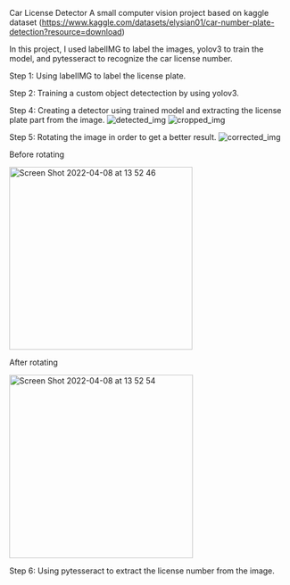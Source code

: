 Car License Detector
A small computer vision project based on kaggle dataset (https://www.kaggle.com/datasets/elysian01/car-number-plate-detection?resource=download)

In this project, I used labelIMG to label the images, yolov3 to train the model, and pytesseract to recognize the car license number.

Step 1: Using labelIMG to label the license plate.




Step 2: Training a custom object detectection by using yolov3.




Step 4: Creating a detector using trained model and extracting the license plate part from the image.
![detected_img](https://user-images.githubusercontent.com/50269219/162429525-b2a08636-2b74-4e49-9546-088ac59513d9.jpg)
![cropped_img](https://user-images.githubusercontent.com/50269219/162429540-0e7113ac-8223-40b8-84e8-4c35ddaf2a1f.jpg)




Step 5: Rotating the image in order to get a better result.
![corrected_img](https://user-images.githubusercontent.com/50269219/162429763-8403d1c6-6b7e-47f5-b7fe-b6eb093f9f13.jpg)

Before rotating



<img width="328" alt="Screen Shot 2022-04-08 at 13 52 46" src="https://user-images.githubusercontent.com/50269219/162430582-10d9a20c-7776-4490-83fb-32db688b80b3.png">


After rotating




<img width="329" alt="Screen Shot 2022-04-08 at 13 52 54" src="https://user-images.githubusercontent.com/50269219/162430596-724be6f0-ebc8-40b9-9e9c-fb3e81026be1.png">


Step 6: Using pytesseract to extract the license number from the image.

